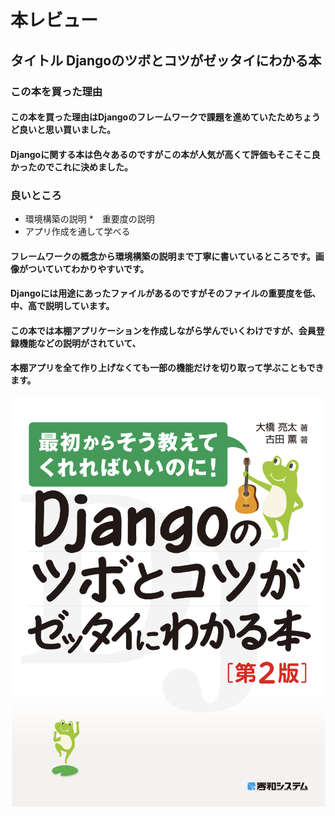 # 本レビュー
## タイトル Djangoのツボとコツがゼッタイにわかる本
###  この本を買った理由
#### この本を買った理由はDjangoのフレームワークで課題を進めていたためちょうど良いと思い買いました。
#### Djangoに関する本は色々あるのですがこの本が人気が高くて評価もそこそこ良かったのでこれに決めました。

###  良いところ
* 環境構築の説明
*　重要度の説明
* アプリ作成を通して学べる


#### フレームワークの概念から環境構築の説明まで丁寧に書いているところです。画像がついていてわかりやすいです。
#### Djangoには用途にあったファイルがあるのですがそのファイルの重要度を低、中、高で説明しています。
#### この本では本棚アプリケーションを作成しながら学んでいくわけですが、会員登録機能などの説明がされていて、
#### 本棚アプリを全て作り上げなくても一部の機能だけを切り取って学ぶこともできます。






![本のカバー](images/django.png)

